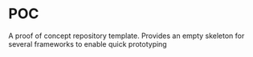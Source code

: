 # POC
A proof of concept repository template.
Provides an empty skeleton for several frameworks to enable quick prototyping
